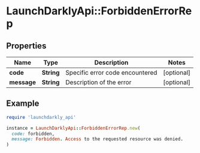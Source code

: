 # LaunchDarklyApi::ForbiddenErrorRep

## Properties

| Name | Type | Description | Notes |
| ---- | ---- | ----------- | ----- |
| **code** | **String** | Specific error code encountered | [optional] |
| **message** | **String** | Description of the error | [optional] |

## Example

```ruby
require 'launchdarkly_api'

instance = LaunchDarklyApi::ForbiddenErrorRep.new(
  code: forbidden,
  message: Forbidden. Access to the requested resource was denied.
)
```

